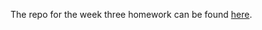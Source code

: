 The repo for the week three homework can be found [here](https://github.com/grantaguinaldo/python-challenge).
